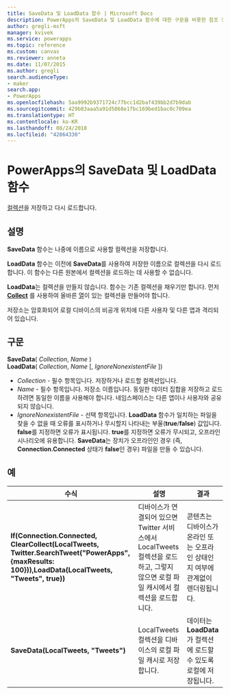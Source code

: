 ```yaml
---
title: SaveData 및 LoadData 함수 | Microsoft Docs
description: PowerApps의 SaveData 및 LoadData 함수에 대한 구문을 비롯한 참조 정보
author: gregli-msft
manager: kvivek
ms.service: powerapps
ms.topic: reference
ms.custom: canvas
ms.reviewer: anneta
ms.date: 11/07/2015
ms.author: gregli
search.audienceType:
- maker
search.app:
- PowerApps
ms.openlocfilehash: 5aa9992b9371724c77bcc1d2baf439bb2d7b9dab
ms.sourcegitcommit: 429b83aaa5a91d5868e1fbc169bed1bac0c709ea
ms.translationtype: HT
ms.contentlocale: ko-KR
ms.lasthandoff: 08/24/2018
ms.locfileid: "42864330"
---
```

# <a name="savedata-and-loaddata-functions-in-powerapps"></a>PowerApps의 SaveData 및 LoadData 함수
[컬렉션](../working-with-data-sources.md#collections)을 저장하고 다시 로드합니다.

## <a name="description"></a>설명
**SaveData** 함수는 나중에 이름으로 사용할 컬렉션을 저장합니다.  

**LoadData** 함수는 이전에 **SaveData**를 사용하여 저장한 이름으로 컬렉션을 다시 로드합니다. 이 함수는 다른 원본에서 컬렉션을 로드하는 데 사용할 수 없습니다.  

**LoadData**는 컬렉션을 만들지 않습니다. 함수는 기존 컬렉션을 채우기만 합니다. 먼저 **[Collect](function-clear-collect-clearcollect.md)** 를 사용하여 올바른 [열](../working-with-tables.md#columns)이 있는 컬렉션을 만들어야 합니다.

저장소는 암호화되어 로컬 디바이스의 비공개 위치에 다른 사용자 및 다른 앱과 격리되어 있습니다.  

## <a name="syntax"></a>구문
**SaveData**( *Collection*, *Name* )<br>**LoadData**( *Collection*, *Name* [, *IgnoreNonexistentFile* ])

* *Collection* - 필수 항목입니다.  저장하거나 로드할 컬렉션입니다.
* *Name* - 필수 항목입니다.  저장소 이름입니다. 동일한 데이터 집합을 저장하고 로드하려면 동일한 이름을 사용해야 합니다. 네임스페이스는 다른 앱이나 사용자와 공유되지 않습니다.
* *IgnoreNonexistentFile* - 선택 항목입니다. **LoadData** 함수가 일치하는 파일을 찾을 수 없을 때 오류를 표시하거나 무시할지 나타내는 부울(**true**/**false**) 값입니다. **false**를 지정하면 오류가 표시됩니다. **true**를 지정하면 오류가 무시되고, 오프라인 시나리오에 유용합니다. **SaveData**는 장치가 오프라인인 경우 (즉, **Connection.Connected** 상태가 **false**인 경우) 파일을 만들 수 있습니다.

## <a name="examples"></a>예

| 수식 | 설명 | 결과 |
| --- | --- | --- |
| **If(Connection.Connected, ClearCollect(LocalTweets, Twitter.SearchTweet("PowerApps", {maxResults: 100})),LoadData(LocalTweets, "Tweets", true))** |디바이스가 연결되어 있으면 Twitter 서비스에서 LocalTweets 컬렉션을 로드하고, 그렇지 않으면 로컬 파일 캐시에서 컬렉션을 로드합니다. |콘텐츠는 디바이스가 온라인 또는 오프라인 상태인지 여부에 관계없이 렌더링됩니다. |
| **SaveData(LocalTweets, "Tweets")** |LocalTweets 컬렉션을 디바이스의 로컬 파일 캐시로 저장합니다. |데이터는 **LoadData**가 컬렉션에 로드할 수 있도록 로컬에 저장됩니다. |


